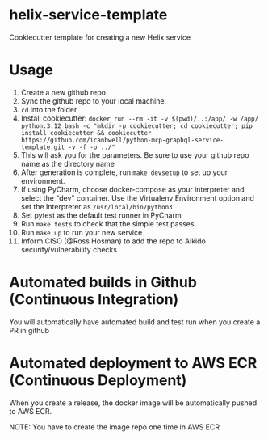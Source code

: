 # helix-service-template
Cookiecutter template for creating a new Helix service

# Usage
1. Create a new github repo
2. Sync the github repo to your local machine.
3. `cd` into the folder
4. Install cookiecutter: `docker run --rm -it -v $(pwd)/..:/app/ -w /app/ python:3.12 bash -c "mkdir -p cookiecutter; cd cookiecutter; pip install cookiecutter && cookiecutter https://github.com/icanbwell/python-mcp-graphql-service-template.git -v -f -o ../"`
6. This will ask you for the parameters.  Be sure to use your github repo name as the directory name
7. After generation is complete, run `make devsetup` to set up your environment.
8. If using PyCharm, choose docker-compose as your interpreter and select the "dev" container.  Use the Virtualenv Environment option and set the Interpreter as `/usr/local/bin/python3`
9. Set pytest as the default test runner in PyCharm
10. Run `make tests` to check that the simple test passes.
11. Run `make up` to run your new service
12. Inform CISO (@Ross Hosman) to add the repo to Aikido security/vulnerability checks


# Automated builds in Github (Continuous Integration)
You will automatically have automated build and test run when you create a PR in github

# Automated deployment to AWS ECR (Continuous Deployment)
When you create a release, the docker image will be automatically pushed to AWS ECR.

NOTE: You have to create the image repo one time in AWS ECR




